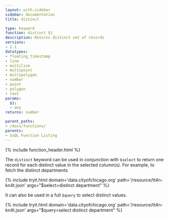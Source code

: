 ```yaml
---
layout: with-sidebar
sidebar: documentation
title: distinct

type: keyword
function: distinct $1
description: Returns distinct set of records
versions:
- 2.1
datatypes:
- floating_timestamp
- line
- multiline
- multipoint
- multipolygon
- number
- point
- polygon
- text
params:
  $1:
  - any
returns: number

parent_paths:
- /docs/functions/
parents:
- SoQL Function Listing
---
```


{% include function_header.html %}

The `distinct` keyword can be used in conjunction with `$select` to return one record for each distinct value in the selected column(s). For example, to fetch the distinct departments

{% include tryit.html domain='data.cityofchicago.org' path='/resource/tt4n-kn4t.json' args="$select=distinct department" %}

It can also be used in a full `$query` to select distinct values.

{% include tryit.html domain='data.cityofchicago.org' path='/resource/tt4n-kn4t.json' args="$query=select distinct department" %}
